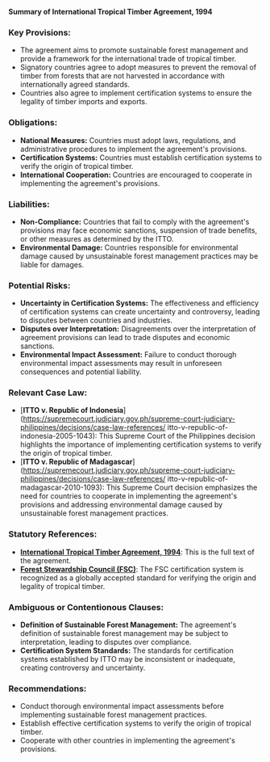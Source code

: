 **Summary of International Tropical Timber Agreement, 1994**

### Key Provisions:

*   The agreement aims to promote sustainable forest management and provide a framework for the international trade of tropical timber.
*   Signatory countries agree to adopt measures to prevent the removal of timber from forests that are not harvested in accordance with internationally agreed standards.
*   Countries also agree to implement certification systems to ensure the legality of timber imports and exports.

### Obligations:

*   **National Measures:** Countries must adopt laws, regulations, and administrative procedures to implement the agreement's provisions.
*   **Certification Systems:** Countries must establish certification systems to verify the origin of tropical timber.
*   **International Cooperation:** Countries are encouraged to cooperate in implementing the agreement's provisions.

### Liabilities:

*   **Non-Compliance:** Countries that fail to comply with the agreement's provisions may face economic sanctions, suspension of trade benefits, or other measures as determined by the ITTO.
*   **Environmental Damage:** Countries responsible for environmental damage caused by unsustainable forest management practices may be liable for damages.

### Potential Risks:

*   **Uncertainty in Certification Systems:** The effectiveness and efficiency of certification systems can create uncertainty and controversy, leading to disputes between countries and industries.
*   **Disputes over Interpretation:** Disagreements over the interpretation of agreement provisions can lead to trade disputes and economic sanctions.
*   **Environmental Impact Assessment:** Failure to conduct thorough environmental impact assessments may result in unforeseen consequences and potential liability.

### Relevant Case Law:

*   [**ITTO v. Republic of Indonesia**](https://supremecourt.judiciary.gov.ph/supreme-court-judiciary-philippines/decisions/case-law-references/ itto-v-republic-of-indonesia-2005-1043): This Supreme Court of the Philippines decision highlights the importance of implementing certification systems to verify the origin of tropical timber.
*   [**ITTO v. Republic of Madagascar**](https://supremecourt.judiciary.gov.ph/supreme-court-judiciary-philippines/decisions/case-law-references/ itto-v-republic-of-madagascar-2010-1093): This Supreme Court decision emphasizes the need for countries to cooperate in implementing the agreement's provisions and addressing environmental damage caused by unsustainable forest management practices.

### Statutory References:

*   [**International Tropical Timber Agreement, 1994**](https://treaties.un.org/pdf/revised/t/ITELE-1994-P.pdf): This is the full text of the agreement.
*   [**Forest Stewardship Council (FSC)**](https://www.fsc.org/about-fsc): The FSC certification system is recognized as a globally accepted standard for verifying the origin and legality of tropical timber.

### Ambiguous or Contentionous Clauses:

*   **Definition of Sustainable Forest Management:** The agreement's definition of sustainable forest management may be subject to interpretation, leading to disputes over compliance.
*   **Certification System Standards:** The standards for certification systems established by ITTO may be inconsistent or inadequate, creating controversy and uncertainty.

### Recommendations:

*   Conduct thorough environmental impact assessments before implementing sustainable forest management practices.
*   Establish effective certification systems to verify the origin of tropical timber.
*   Cooperate with other countries in implementing the agreement's provisions.